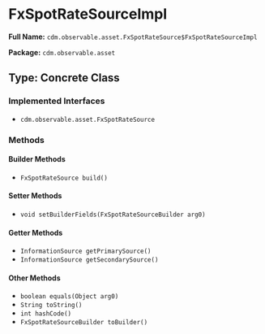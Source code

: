 # FxSpotRateSourceImpl

**Full Name:** `cdm.observable.asset.FxSpotRateSource$FxSpotRateSourceImpl`

**Package:** `cdm.observable.asset`

## Type: Concrete Class

### Implemented Interfaces

- `cdm.observable.asset.FxSpotRateSource`

### Methods

#### Builder Methods

- `FxSpotRateSource build()`

#### Setter Methods

- `void setBuilderFields(FxSpotRateSourceBuilder arg0)`

#### Getter Methods

- `InformationSource getPrimarySource()`
- `InformationSource getSecondarySource()`

#### Other Methods

- `boolean equals(Object arg0)`
- `String toString()`
- `int hashCode()`
- `FxSpotRateSourceBuilder toBuilder()`

